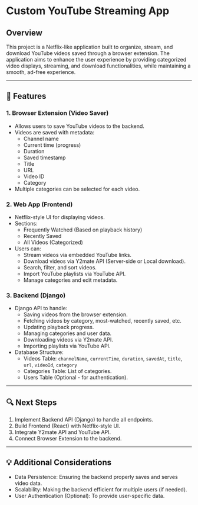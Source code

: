 # Custom YouTube Streaming App

## Overview
This project is a Netflix-like application built to organize, stream, and download YouTube videos saved through a browser extension. The application aims to enhance the user experience by providing categorized video displays, streaming, and download functionalities, while maintaining a smooth, ad-free experience.

---

## 📌 Features

### 1. Browser Extension (Video Saver)
- Allows users to save YouTube videos to the backend.
- Videos are saved with metadata:
  - Channel name
  - Current time (progress)
  - Duration
  - Saved timestamp
  - Title
  - URL
  - Video ID
  - Category
- Multiple categories can be selected for each video.

### 2. Web App (Frontend)
- Netflix-style UI for displaying videos.
- Sections:
  - Frequently Watched (Based on playback history)
  - Recently Saved
  - All Videos (Categorized)
- Users can:
  - Stream videos via embedded YouTube links.
  - Download videos via Y2mate API (Server-side or Local download).
  - Search, filter, and sort videos.
  - Import YouTube playlists via YouTube API.
  - Manage categories and edit metadata.

### 3. Backend (Django)
- Django API to handle:
  - Saving videos from the browser extension.
  - Fetching videos by category, most-watched, recently saved, etc.
  - Updating playback progress.
  - Managing categories and user data.
  - Downloading videos via Y2mate API.
  - Importing playlists via YouTube API.
- Database Structure:
  - Videos Table: `channelName`, `currentTime`, `duration`, `savedAt`, `title`, `url`, `videoId`, `category`
  - Categories Table: List of categories.
  - Users Table (Optional - for authentication).

---

## 🔍 Next Steps
1. Implement Backend API (Django) to handle all endpoints.
2. Build Frontend (React) with Netflix-style UI.
3. Integrate Y2mate API and YouTube API.
4. Connect Browser Extension to the backend.

---

## 💡 Additional Considerations
- Data Persistence: Ensuring the backend properly saves and serves video data.
- Scalability: Making the backend efficient for multiple users (if needed).
- User Authentication (Optional): To provide user-specific data.


